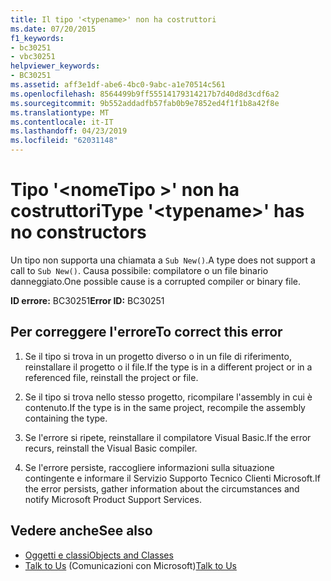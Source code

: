```yaml
---
title: Il tipo '<typename>' non ha costruttori
ms.date: 07/20/2015
f1_keywords:
- bc30251
- vbc30251
helpviewer_keywords:
- BC30251
ms.assetid: aff3e1df-abe6-4bc0-9abc-a1e70514c561
ms.openlocfilehash: 8564499b9ff55514179314217b7d40d8d3cdf6a2
ms.sourcegitcommit: 9b552addadfb57fab0b9e7852ed4f1f1b8a42f8e
ms.translationtype: MT
ms.contentlocale: it-IT
ms.lasthandoff: 04/23/2019
ms.locfileid: "62031148"
---
```

# <a name="type-typename-has-no-constructors"></a><span data-ttu-id="25f57-102">Tipo '\<nomeTipo >' non ha costruttori</span><span class="sxs-lookup"><span data-stu-id="25f57-102">Type '\<typename>' has no constructors</span></span>
<span data-ttu-id="25f57-103">Un tipo non supporta una chiamata a `Sub New()`.</span><span class="sxs-lookup"><span data-stu-id="25f57-103">A type does not support a call to `Sub New()`.</span></span> <span data-ttu-id="25f57-104">Causa possibile: compilatore o un file binario danneggiato.</span><span class="sxs-lookup"><span data-stu-id="25f57-104">One possible cause is a corrupted compiler or binary file.</span></span>  
  
 <span data-ttu-id="25f57-105">**ID errore:** BC30251</span><span class="sxs-lookup"><span data-stu-id="25f57-105">**Error ID:** BC30251</span></span>  
  
## <a name="to-correct-this-error"></a><span data-ttu-id="25f57-106">Per correggere l'errore</span><span class="sxs-lookup"><span data-stu-id="25f57-106">To correct this error</span></span>  
  
1. <span data-ttu-id="25f57-107">Se il tipo si trova in un progetto diverso o in un file di riferimento, reinstallare il progetto o il file.</span><span class="sxs-lookup"><span data-stu-id="25f57-107">If the type is in a different project or in a referenced file, reinstall the project or file.</span></span>  
  
2. <span data-ttu-id="25f57-108">Se il tipo si trova nello stesso progetto, ricompilare l'assembly in cui è contenuto.</span><span class="sxs-lookup"><span data-stu-id="25f57-108">If the type is in the same project, recompile the assembly containing the type.</span></span>  
  
3. <span data-ttu-id="25f57-109">Se l'errore si ripete, reinstallare il compilatore Visual Basic.</span><span class="sxs-lookup"><span data-stu-id="25f57-109">If the error recurs, reinstall the Visual Basic compiler.</span></span>  
  
4. <span data-ttu-id="25f57-110">Se l'errore persiste, raccogliere informazioni sulla situazione contingente e informare il Servizio Supporto Tecnico Clienti Microsoft.</span><span class="sxs-lookup"><span data-stu-id="25f57-110">If the error persists, gather information about the circumstances and notify Microsoft Product Support Services.</span></span>  
  
## <a name="see-also"></a><span data-ttu-id="25f57-111">Vedere anche</span><span class="sxs-lookup"><span data-stu-id="25f57-111">See also</span></span>

- [<span data-ttu-id="25f57-112">Oggetti e classi</span><span class="sxs-lookup"><span data-stu-id="25f57-112">Objects and Classes</span></span>](../../../visual-basic/programming-guide/language-features/objects-and-classes/index.md)
- <span data-ttu-id="25f57-113">[Talk to Us](/visualstudio/ide/talk-to-us) (Comunicazioni con Microsoft)</span><span class="sxs-lookup"><span data-stu-id="25f57-113">[Talk to Us](/visualstudio/ide/talk-to-us)</span></span>
